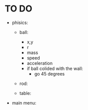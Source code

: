 # TO DO
- phisics:
    - ball:
        - x,y
        - r
        - mass
        - speed
        - acceleration
        - if ball colided with the wall:
            - go 45 degrees
    - rod:

    - table:

- main menu:
